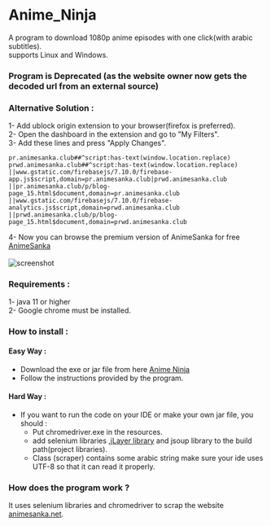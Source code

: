 # Anime_Ninja
 A program to download 1080p anime episodes with one click(with arabic subtitles).<br/>
 supports Linux and Windows.
 <br>
 ### Program is Deprecated (as the website owner now gets the decoded url from an external source)
 ### Alternative Solution :
 1- Add ublock origin extension to your browser(firefox is preferred).
 <br>
 2- Open the dashboard in the extension and go to "My Filters".
 <br>
 3- Add these lines and press "Apply Changes".
  ```
pr.animesanka.club##^script:has-text(window.location.replace)
prwd.animesanka.club##^script:has-text(window.location.replace)
||www.gstatic.com/firebasejs/7.10.0/firebase-app.js$script,domain=pr.animesanka.club|prwd.animesanka.club
||pr.animesanka.club/p/blog-page_15.html$document,domain=pr.animesanka.club
||www.gstatic.com/firebasejs/7.10.0/firebase-analytics.js$script,domain=prwd.animesanka.club
||prwd.animesanka.club/p/blog-page_15.html$document,domain=prwd.animesanka.club

  ```
 4- Now you can browse the premium version of AnimeSanka for free [AnimeSanka](https://pr.animesanka.club/)
 <br><br>
 ![screenshot](https://user-images.githubusercontent.com/54943086/78883666-166b5680-7a5a-11ea-8e03-78b3e9cb4195.png)
### Requirements :
 1- java 11 or higher <br/>
 2- Google chrome must be installed.

### How to install :
####  Easy Way :
 * Download the exe or jar file from here [Anime Ninja](https://github.com/khalidwaleed0/Anime_Ninja/releases)
 * Follow the instructions provided by the program.
####  Hard Way :
 * If you want to run the code on your IDE or make your own jar file, you should :
   * Put chromedriver.exe in the resources.
   * add selenium libraries ,[jLayer library](http://www.javazoom.net/javalayer/sources.html) and jsoup library to the build path(project libraries).
   * Class (scraper) contains some arabic string make sure your ide uses UTF-8 so that it can read it properly.
### How does the program work ?
 It uses selenium libraries and chromedriver to scrap the website [animesanka.net](https://www.animesanka.net).
